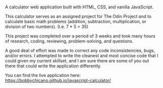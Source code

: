 A calculator web application built with HTML, CSS, and vanilla JavaScript.

This calculator serves as an assigned project for The Odin Project and to calculate basic math problems (addition, subtraction, multiplication, or division of two numbers). (I.e. 7 * 5 = 35)

This project was completed over a period of 3 weeks and took many hours of research, coding, reviewing, problem-solving, and questions.

A good deal of effort was made to correct any code inconsistencies, bugs, and/or errors. I attempted to write the cleanest and most concise code that I could given my current skillset, and I am sure there are some of you out there that could write the application differently.

You can find the live application here: https://bobbychicano.github.io/javascript-calculator/
